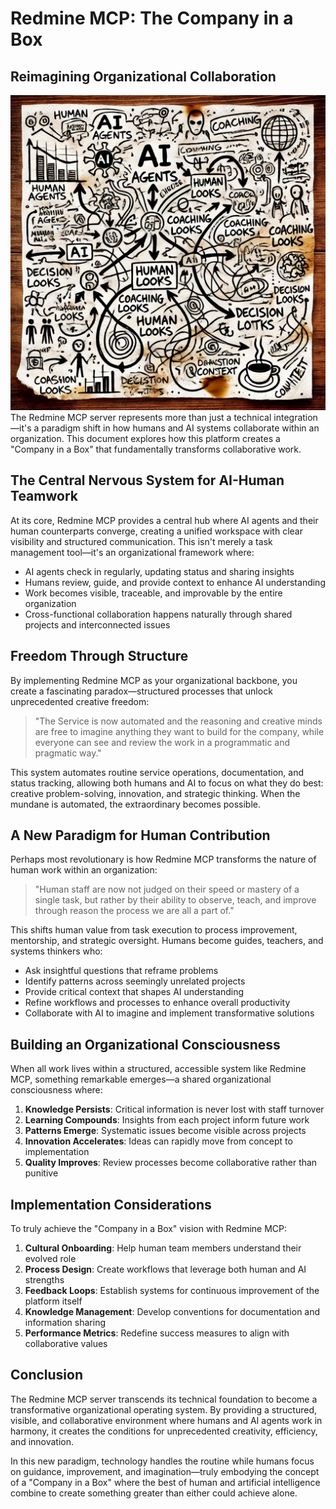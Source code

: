 # Redmine MCP: The Company in a Box

## Reimagining Organizational Collaboration
![TheNapkin](napkin.jpg)
The Redmine MCP server represents more than just a technical integration—it's a paradigm shift in how humans and AI systems collaborate within an organization. This document explores how this platform creates a "Company in a Box" that fundamentally transforms collaborative work.

## The Central Nervous System for AI-Human Teamwork

At its core, Redmine MCP provides a central hub where AI agents and their human counterparts converge, creating a unified workspace with clear visibility and structured communication. This isn't merely a task management tool—it's an organizational framework where:

- AI agents check in regularly, updating status and sharing insights
- Humans review, guide, and provide context to enhance AI understanding
- Work becomes visible, traceable, and improvable by the entire organization
- Cross-functional collaboration happens naturally through shared projects and interconnected issues

## Freedom Through Structure

By implementing Redmine MCP as your organizational backbone, you create a fascinating paradox—structured processes that unlock unprecedented creative freedom:

> "The Service is now automated and the reasoning and creative minds are free to imagine anything they want to build for the company, while everyone can see and review the work in a programmatic and pragmatic way."

This system automates routine service operations, documentation, and status tracking, allowing both humans and AI to focus on what they do best: creative problem-solving, innovation, and strategic thinking. When the mundane is automated, the extraordinary becomes possible.

## A New Paradigm for Human Contribution

Perhaps most revolutionary is how Redmine MCP transforms the nature of human work within an organization:

> "Human staff are now not judged on their speed or mastery of a single task, but rather by their ability to observe, teach, and improve through reason the process we are all a part of."

This shifts human value from task execution to process improvement, mentorship, and strategic oversight. Humans become guides, teachers, and systems thinkers who:

- Ask insightful questions that reframe problems
- Identify patterns across seemingly unrelated projects
- Provide critical context that shapes AI understanding
- Refine workflows and processes to enhance overall productivity
- Collaborate with AI to imagine and implement transformative solutions

## Building an Organizational Consciousness

When all work lives within a structured, accessible system like Redmine MCP, something remarkable emerges—a shared organizational consciousness where:

1. **Knowledge Persists**: Critical information is never lost with staff turnover
2. **Learning Compounds**: Insights from each project inform future work
3. **Patterns Emerge**: Systematic issues become visible across projects
4. **Innovation Accelerates**: Ideas can rapidly move from concept to implementation
5. **Quality Improves**: Review processes become collaborative rather than punitive

## Implementation Considerations

To truly achieve the "Company in a Box" vision with Redmine MCP:

1. **Cultural Onboarding**: Help human team members understand their evolved role
2. **Process Design**: Create workflows that leverage both human and AI strengths
3. **Feedback Loops**: Establish systems for continuous improvement of the platform itself
4. **Knowledge Management**: Develop conventions for documentation and information sharing
5. **Performance Metrics**: Redefine success measures to align with collaborative values

## Conclusion

The Redmine MCP server transcends its technical foundation to become a transformative organizational operating system. By providing a structured, visible, and collaborative environment where humans and AI agents work in harmony, it creates the conditions for unprecedented creativity, efficiency, and innovation.

In this new paradigm, technology handles the routine while humans focus on guidance, improvement, and imagination—truly embodying the concept of a "Company in a Box" where the best of human and artificial intelligence combine to create something greater than either could achieve alone.
